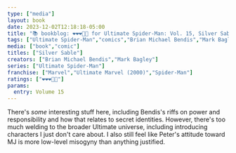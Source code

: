 ```yaml
---
type: ["media"]
layout: book
date: 2023-12-02T12:18:18-05:00
title: "📚 bookblog: ❤️❤️❤️🖤🖤 for Ultimate Spider-Man: Vol. 15, Silver Sable, by Brian Michael Bendis and Mark Bagley"
tags: ["Ultimate Spider-Man","comics","Brian Michael Bendis","Mark Bagley"]
media: ["book","comic"]
titles: ["Silver Sable"]
creators: ["Brian Michael Bendis","Mark Bagley"]
series: ["Ultimate Spider-Man"]
franchise: ["Marvel","Ultimate Marvel (2000)","Spider-Man"]
ratings: ["❤️❤️❤️🖤🖤"]
params:
  entry: Volume 15
---
```


There's *some* interesting stuff here, including Bendis's riffs on power and responsibility and how that relates to secret identities. However, there's too much welding to the broader Ultimate universe, including introducing characters I just don't care about. I also still feel like Peter's attitude toward MJ is more low-level misogyny than anything justified.
